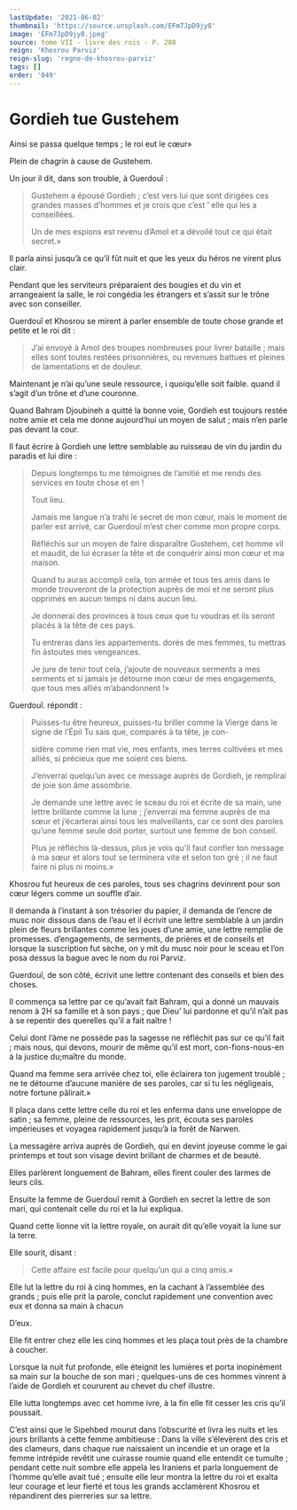 ```yaml
---
lastUpdate: '2021-06-02'
thumbnail: 'https://source.unsplash.com/EFm7JpD9jy8'
image: 'EFm7JpD9jy8.jpeg'
source: tome VII - livre des rois - P. 208
reign: 'Khosrou Parviz'
reign-slug: 'regne-de-khosrou-parviz'
tags: []
order: '049'
---
```


# Gordieh tue Gustehem

Ainsi se passa quelque temps ; le roi eut le cœur»

Plein de chagrin à cause de Gustehem.

Un jour il dit, dans son trouble, à Guerdouî :

> Gustehem a épousé Gordieh ; c’est vers lui que sont dirigées ces grandes masses d’hommes et je crois que c’est
’ elle qui les a conseillées.
>
> Un de mes espions est revenu d’Amol et a dévoilé tout ce qui était secret.»

Il parla ainsi jusqu’à ce qu’il fût nuit et que les yeux du héros ne virent plus clair.

Pendant que les serviteurs préparaient des bougies et du vin et arrangeaient la salle, le roi congédia les étrangers et s’assit sur le trône avec son conseiller.

Guerdouî
et Khosrou se mirent à parler ensemble de toute chose grande et petite et le roi dit :

> J’ai envoyé à Amol des troupes nombreuses pour livrer bataille ; mais elles sont toutes restées prisonnières, ou revenues battues et pleines de lamentations et de douleur.

Maintenant je n’ai qu’une seule ressource, i quoiqu’elle soit faible. quand il s’agit d’un trône et d’une couronne.

Quand Bahram Djoubineh a quitté la bonne voie, Gordieh est toujours restée notre amie et cela me donne aujourd’hui un moyen de salut ; mais n’en parle pas devant la cour.

Il faut écrire à Gordieh une lettre semblable au ruisseau de vin du jardin du paradis et lui dire :

> Depuis longtemps tu me témoignes de l’amitié et me rends des services en toute chose et en !
>
> Tout lieu.
>
> Jamais me langue n’a trahi le secret de mon cœur, mais le moment de parler est arrivé, car Guerdouî m’est cher comme mon propre corps.
>
> Réfléchis sur un moyen de faire disparaître Gustehem, cet homme vil et maudit, de lui écraser la tête et de conquérir ainsi mon cœur et ma maison.
>
> Quand tu auras accompli cela, ton armée et tous tes amis dans le monde trouveront de la protection auprès de moi et ne seront plus opprimés en aucun temps ni dans aucun lieu.
>
> Je donnerai des provinces à tous ceux que tu voudras et ils seront placés à la tête de ces pays.
>
> Tu entreras dans les appartements. dorés de mes femmes, tu mettras fin àstoutes mes vengeances.
>
> Je jure de tenir tout cela, j’ajoute de nouveaux serments a mes serments et si jamais je détourne mon cœur de mes engagements, que tous mes alliés m’abandonnent !»

Guerdouî. répondit :

> Puisses-tu être heureux, puisses-tu briller comme la Vierge dans le signe de l’Épil Tu sais que, comparés à ta tête, je con-
>
> sidère comme rien mat vie, mes enfants, mes terres cultivées et mes alliés, si précieux que me soient ces biens.
>
> J’enverrai quelqu’un avec ce message auprès de Gordieh, je remplirai de joie son âme assombrie.
>
> Je demande une lettre avec le sceau du roi et écrite de sa main, une lettre brillante comme la lune ; j’enverrai ma femme auprès de ma sœur et j’écarterai ainsi tous les malveillants, car ce sont des paroles qu’une femme seule doit porter, surtout une femme de bon conseil.
>
> Plus je réfléchis là-dessus, plus je vois qu’il faut confier ton message à ma sœur et alors tout se terminera vite et selon ton gré ; il ne faut faire ni plus ni moins.»

Khosrou fut heureux de ces paroles, tous ses chagrins devinrent pour son cœur légers comme un souffle d’air.

Il demanda à l’instant à son trésorier du papier, il demanda de l’encre de musc noir dissous dans de l’eau et il écrivit une lettre semblable à un jardin plein de fleurs brillantes comme les joues d’une amie, une lettre remplie de promesses. d’engagements, de serments, de prières et de conseils et lorsque la suscription fut sèche, on y mit du musc noir pour le sceau et l’on posa dessus la bague avec le nom du roi Parviz.

Guerdouî, de son côté, écrivit une lettre contenant des conseils et bien des choses.

Il commença sa lettre par ce qu’avait fait Bahram, qui a donné un mauvais renom à 2H sa famille et à son pays ; que Dieu’ lui pardonne et qu’il n’ait pas à se repentir des querelles qu’il a fait naître !

Celui dont l’âme ne possède pas la sagesse ne réfléchit pas sur ce qu’il fait ; mais nous, qui devons, mourir de même qu’il est mort, con-fions-nous-en à la justice du;maître du monde.

Quand ma femme sera arrivée chez toi, elle éclairera ton jugement troublé ; ne te détourne d’aucune manière de ses paroles, car si tu les négligeais, notre fortune pâlirait.»

Il plaça dans cette lettre celle du roi et les enferma dans une enveloppe de satin ; sa femme, pleine de ressources, les prit, écouta ses paroles impérieuses et voyagea rapidement jusqu’à la forêt de Narwen.

La messagère arriva auprès de Gordieh, qui en devint joyeuse comme le gai printemps et tout son visage devint brillant de charmes et de beauté.

Elles parlèrent longuement de Bahram, elles firent couler des larmes de leurs cils.

Ensuite la femme de Guerdouî remit à Gordieh en secret la lettre de son mari, qui contenait celle du roi et la lui expliqua.

Quand cette lionne vit la lettre royale, on aurait dit qu’elle voyait la lune sur la terre.

Elle sourit, disant :

> Cette affaire est facile pour quelqu’un qui a cinq amis.»

Elle lut la lettre du roi à cinq hommes, en la cachant à l’assemblée des grands ; puis elle prit la parole, conclut rapidement une convention avec eux et donna sa main à chacun

D’eux.

Elle fit entrer chez elle les cinq hommes et les plaça tout près de la chambre à coucher.

Lorsque la nuit fut profonde, elle éteignit les lumières et porta inopinément sa main sur la bouche de son mari ; quelques-uns de ces hommes vinrent à l’aide de Gordieh et coururent au chevet du chef illustre.

Elle lutta longtemps avec cet homme ivre, à la fin elle fit cesser les cris qu’il poussait.

C’est ainsi que le Sipehbed mourut dans l’obscurité et livra les nuits et les jours brillants à cette femme ambitieuse : Dans la ville s’élevèrent des cris et des clameurs, dans chaque rue naissaient un incendie et un orage et la femme intrépide revêtit une cuirasse roumie quand elle entendit ce tumulte ; pendant cette nuit sombre elle appela les Iraniens et parla longuement de l’homme qu’elle avait tué ; ensuite elle leur montra la lettre du roi et exalta leur courage et leur fierté et tous les grands acclamèrent Khosrou et répandirent des pierreries sur sa lettre.
